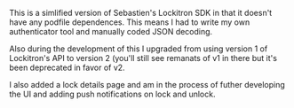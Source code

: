 This is a simlified version of Sebastien's Lockitron SDK in that it doesn't have any podfile dependences. This means I had to write my own authenticator tool and manually coded JSON decoding. 

Also during the development of this I upgraded from using version 1 of Lockitron's API to version 2 (you'll still see remanats of v1 in there but it's been deprecated in favor of v2.

I also added a lock details page and am in the process of futher developing the UI and adding push notifications on lock and unlock.
